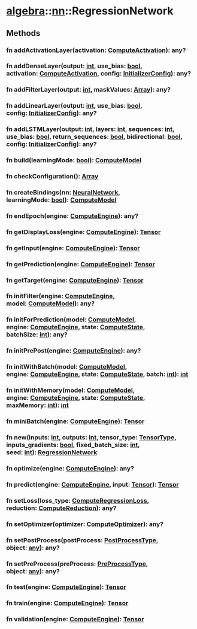 # [algebra](/libs/algebra/)::[nn](/libs/algebra/nn/)::RegressionNetwork

## Methods
### fn addActivationLayer(activation:&nbsp;[ComputeActivation](/libs/algebra/compute/type.ComputeActivation.md)):&nbsp;any?
### fn addDenseLayer(output:&nbsp;[int](/libs/std/core/type.int.md), use_bias:&nbsp;[bool](/libs/std/core/type.bool.md), activation:&nbsp;[ComputeActivation](/libs/algebra/compute/type.ComputeActivation.md), config:&nbsp;[InitializerConfig](/libs/algebra/nn/type.InitializerConfig.md)):&nbsp;any?
### fn addFilterLayer(output:&nbsp;[int](/libs/std/core/type.int.md), maskValues:&nbsp;[Array](/libs/std/core/type.Array.md)):&nbsp;any?
### fn addLinearLayer(output:&nbsp;[int](/libs/std/core/type.int.md), use_bias:&nbsp;[bool](/libs/std/core/type.bool.md), config:&nbsp;[InitializerConfig](/libs/algebra/nn/type.InitializerConfig.md)):&nbsp;any?
### fn addLSTMLayer(output:&nbsp;[int](/libs/std/core/type.int.md), layers:&nbsp;[int](/libs/std/core/type.int.md), sequences:&nbsp;[int](/libs/std/core/type.int.md), use_bias:&nbsp;[bool](/libs/std/core/type.bool.md), return_sequences:&nbsp;[bool](/libs/std/core/type.bool.md), bidirectional:&nbsp;[bool](/libs/std/core/type.bool.md), config:&nbsp;[InitializerConfig](/libs/algebra/nn/type.InitializerConfig.md)):&nbsp;any?
### fn build(learningMode:&nbsp;[bool](/libs/std/core/type.bool.md)):&nbsp;[ComputeModel](/libs/algebra/compute/type.ComputeModel.md)
### fn checkConfiguration():&nbsp;[Array](/libs/std/core/type.Array.md)<Badge text="abstract" />
### fn createBindings(nn:&nbsp;[NeuralNetwork](/libs/algebra/nn/type.NeuralNetwork.md), learningMode:&nbsp;[bool](/libs/std/core/type.bool.md)):&nbsp;[ComputeModel](/libs/algebra/compute/type.ComputeModel.md)<Badge text="static" />
### fn endEpoch(engine:&nbsp;[ComputeEngine](/libs/algebra/compute/type.ComputeEngine.md)):&nbsp;any?
### fn getDisplayLoss(engine:&nbsp;[ComputeEngine](/libs/algebra/compute/type.ComputeEngine.md)):&nbsp;[Tensor](/libs/std/core/type.Tensor.md)
### fn getInput(engine:&nbsp;[ComputeEngine](/libs/algebra/compute/type.ComputeEngine.md)):&nbsp;[Tensor](/libs/std/core/type.Tensor.md)
### fn getPrediction(engine:&nbsp;[ComputeEngine](/libs/algebra/compute/type.ComputeEngine.md)):&nbsp;[Tensor](/libs/std/core/type.Tensor.md)
### fn getTarget(engine:&nbsp;[ComputeEngine](/libs/algebra/compute/type.ComputeEngine.md)):&nbsp;[Tensor](/libs/std/core/type.Tensor.md)
### fn initFilter(engine:&nbsp;[ComputeEngine](/libs/algebra/compute/type.ComputeEngine.md), model:&nbsp;[ComputeModel](/libs/algebra/compute/type.ComputeModel.md)):&nbsp;any?
### fn initForPrediction(model:&nbsp;[ComputeModel](/libs/algebra/compute/type.ComputeModel.md), engine:&nbsp;[ComputeEngine](/libs/algebra/compute/type.ComputeEngine.md), state:&nbsp;[ComputeState](/libs/algebra/compute/type.ComputeState.md), batchSize:&nbsp;[int](/libs/std/core/type.int.md)):&nbsp;any?
### fn initPrePost(engine:&nbsp;[ComputeEngine](/libs/algebra/compute/type.ComputeEngine.md)):&nbsp;any?
### fn initWithBatch(model:&nbsp;[ComputeModel](/libs/algebra/compute/type.ComputeModel.md), engine:&nbsp;[ComputeEngine](/libs/algebra/compute/type.ComputeEngine.md), state:&nbsp;[ComputeState](/libs/algebra/compute/type.ComputeState.md), batch:&nbsp;[int](/libs/std/core/type.int.md)):&nbsp;[int](/libs/std/core/type.int.md)
### fn initWithMemory(model:&nbsp;[ComputeModel](/libs/algebra/compute/type.ComputeModel.md), engine:&nbsp;[ComputeEngine](/libs/algebra/compute/type.ComputeEngine.md), state:&nbsp;[ComputeState](/libs/algebra/compute/type.ComputeState.md), maxMemory:&nbsp;[int](/libs/std/core/type.int.md)):&nbsp;[int](/libs/std/core/type.int.md)
### fn miniBatch(engine:&nbsp;[ComputeEngine](/libs/algebra/compute/type.ComputeEngine.md)):&nbsp;[Tensor](/libs/std/core/type.Tensor.md)
### fn new(inputs:&nbsp;[int](/libs/std/core/type.int.md), outputs:&nbsp;[int](/libs/std/core/type.int.md), tensor_type:&nbsp;[TensorType](/libs/std/core/enum.TensorType.md), inputs_gradients:&nbsp;[bool](/libs/std/core/type.bool.md), fixed_batch_size:&nbsp;[int](/libs/std/core/type.int.md), seed:&nbsp;[int](/libs/std/core/type.int.md)):&nbsp;[RegressionNetwork](/libs/algebra/nn/type.RegressionNetwork.md)<Badge text="static" />
### fn optimize(engine:&nbsp;[ComputeEngine](/libs/algebra/compute/type.ComputeEngine.md)):&nbsp;any?
### fn predict(engine:&nbsp;[ComputeEngine](/libs/algebra/compute/type.ComputeEngine.md), input:&nbsp;[Tensor](/libs/std/core/type.Tensor.md)):&nbsp;[Tensor](/libs/std/core/type.Tensor.md)
### fn setLoss(loss_type:&nbsp;[ComputeRegressionLoss](/libs/algebra/compute/type.ComputeRegressionLoss.md), reduction:&nbsp;[ComputeReduction](/libs/algebra/compute/type.ComputeReduction.md)):&nbsp;any?
### fn setOptimizer(optimizer:&nbsp;[ComputeOptimizer](/libs/algebra/compute/type.ComputeOptimizer.md)):&nbsp;any?<Badge text="abstract" />
### fn setPostProcess(postProcess:&nbsp;[PostProcessType](/libs/algebra/nn/enum.PostProcessType.md), object:&nbsp;[any](/libs/std/core/type.any.md)):&nbsp;any?
### fn setPreProcess(preProcess:&nbsp;[PreProcessType](/libs/algebra/nn/enum.PreProcessType.md), object:&nbsp;[any](/libs/std/core/type.any.md)):&nbsp;any?
### fn test(engine:&nbsp;[ComputeEngine](/libs/algebra/compute/type.ComputeEngine.md)):&nbsp;[Tensor](/libs/std/core/type.Tensor.md)
### fn train(engine:&nbsp;[ComputeEngine](/libs/algebra/compute/type.ComputeEngine.md)):&nbsp;[Tensor](/libs/std/core/type.Tensor.md)
### fn validation(engine:&nbsp;[ComputeEngine](/libs/algebra/compute/type.ComputeEngine.md)):&nbsp;[Tensor](/libs/std/core/type.Tensor.md)

